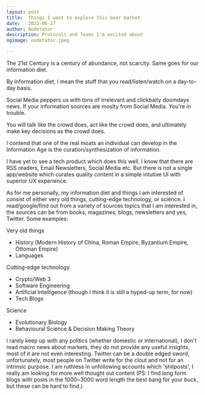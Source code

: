 ```yaml
---
layout: post
title:	Things I want to explore this bear market
date:	2022-06-27
author:	Nodetator
description: Protocols and Teams I'm excited about
ogimage: nodetator.jpeg

---
```


The 21st Century is a century of abundance, not scarcity. Same goes for our information diet.

By information diet, I mean the stuff that you read/listen/watch on a day-to-day basis.

Social Media peppers us with tons of irrelevant and clickbaity doomdays news. If your information sources are moslty from Social Media. You're in trouble.

You will talk like the crowd does, act like the crowd does, and ultimately make key decisions as the crowd does.

I contend that one of the real moats an individual can develop in the Information Age is the curation/synthesization of information. 

I have yet to see a tech product which does this well. I know that there are RSS readers, Email Newsletters, Social Media etc. But there is not a single app/website which curates
quality content in a simple intutive UI with superior UX experience.

As for me personally, my information diet and things I am interested of consist of either very old things, cutting-edge technology, or science. I read/google/find out from a variety of sources topics that I am interested in, the sources can be from books, magazines, blogs, newsletters and yes, Twitter. Some examples:

Very old things
- History (Modern History of China, Roman Empire, Byzantium Empire, Ottoman Empire)
- Languages 

Cutting-edge technology
- Crypto/Web 3
- Software Engineering
- Artificial Intelligence (though I think it is still a hyped-up term, for now)
- Tech Blogs

Science
- Evolutionary Biology
- Behavioural Science & Decision Making Theory

I rarely keep up with any politics (whether domestic or international), I don't read macro news about markets, they do not provide any useful insights, most of it are not even interesting. Twitter can be a double edged sword, unfortunately, most people on Twitter write for the clout and not for an intrinsic purpose. I am ruthless in unfollowing accounts which 'shitposts', I really am looking for more well thought out content (PS: I find long form blogs with posts in the 1000~3000 word length the best bang for your buck, but these can be hard to find.)